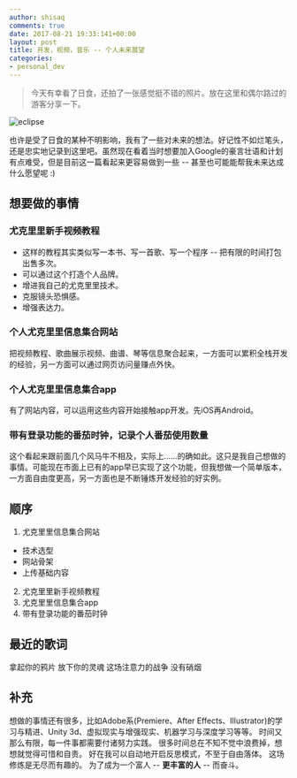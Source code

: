 ```yaml
---
author: shisaq
comments: true
date: 2017-08-21 19:33:141+00:00
layout: post
title: 开发，视频，音乐 -- 个人未来展望
categories:
- personal_dev
---
```


> 今天有幸看了日食，还拍了一张感觉挺不错的照片。放在这里和偶尔路过的游客分享一下。

![eclipse](https://i.loli.net/2017/08/22/599b6f66e95f9.png)

也许是受了日食的某种不明影响，我有了一些对未来的想法。好记性不如烂笔头，还是忠实地记录到这里吧。虽然现在看着当时想要加入Google的豪言壮语和计划有点难受，但是目前这一篇看起来更容易做到一些 -- 甚至也可能能帮我未来达成什么愿望呢 :)

## 想要做的事情

### 尤克里里新手视频教程

* 这样的教程其实类似写一本书、写一首歌、写一个程序 -- 把有限的时间打包出售多次。
* 可以通过这个打造个人品牌。
* 增进我自己的尤克里里技术。
* 克服镜头恐惧感。
* 增强表达力。

### 个人尤克里里信息集合网站

把视频教程、歌曲展示视频、曲谱、琴等信息聚合起来，一方面可以累积全栈开发的经验，另一方面可以通过网页访问量赚点外快。

### 个人尤克里里信息集合app

有了网站内容，可以运用这些内容开始接触app开发。先iOS再Android。

### 带有登录功能的番茄时钟，记录个人番茄使用数量

这个看起来跟前面几个风马牛不相及，实际上……的确如此。这只是我自己想做的事情。可能现在市面上已有的app早已实现了这个功能，但我想做一个简单版本，一方面自由度更高，另一方面也是不断锤炼开发经验的好实例。

## 顺序

1. 尤克里里信息集合网站
 * 技术选型
 * 网站骨架
 * 上传基础内容
2. 尤克里里新手视频教程
3. 尤克里里信息集合app
4. 带有登录功能的番茄时钟

## 最近的歌词

拿起你的鸦片
放下你的灵魂
这场注意力的战争
没有硝烟

## 补充

想做的事情还有很多，比如Adobe系(Premiere、After Effects、Illustrator)的学习与精进、Unity 3d、虚拟现实与增强现实、机器学习与深度学习等等。
时间又那么有限，每一件事都需要付诸努力实践。
很多时间总在不知不觉中浪费掉，想想就觉得可惜和自责。
好在我可以自动地开启反思模式，不至于自由落体。
这场修炼是无尽而有趣的。
为了成为一个富人 -- **更丰富的人** -- 而奋斗。
